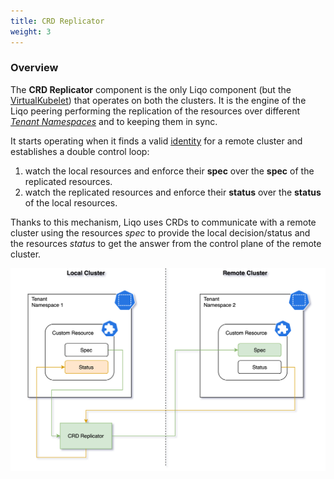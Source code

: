 ```yaml
---
title: CRD Replicator
weight: 3
---
```


### Overview

The __CRD Replicator__ component is the only Liqo component (but the [VirtualKubelet](../../../offloading/)) that operates on both the clusters.
It is the engine of the Liqo peering performing the replication of the resources over different [_Tenant Namespaces_](../tenant-namespace) and to keeping them in sync.

It starts operating when it finds a valid [identity](../authentication) for a remote cluster and establishes a double control loop:

1. watch the local resources and enforce their __spec__ over the __spec__ of the replicated resources.
2. watch the replicated resources and enforce their __status__ over the __status__ of the local resources.

Thanks to this mechanism, Liqo uses CRDs to communicate with a remote cluster using the resources _spec_ to provide the local decision/status and the resources _status_ to get the answer from the control plane of the remote cluster.

![Tenant Namespace](../../../../images/peering-process/tenant-namespace.png)

